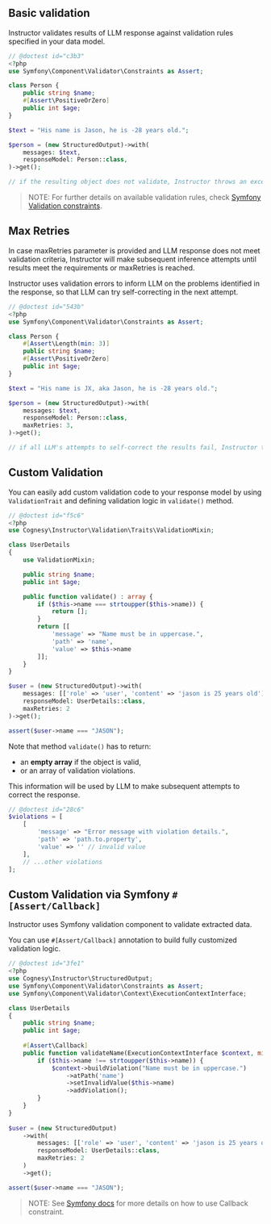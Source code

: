 ## Basic validation

Instructor validates results of LLM response against validation rules specified in your data model.

```php
// @doctest id="c3b3"
<?php
use Symfony\Component\Validator\Constraints as Assert;

class Person {
    public string $name;
    #[Assert\PositiveOrZero]
    public int $age;
}

$text = "His name is Jason, he is -28 years old.";

$person = (new StructuredOutput)->with(
    messages: $text,
    responseModel: Person::class,
)->get();

// if the resulting object does not validate, Instructor throws an exception
```

> NOTE: For further details on available validation rules, check [Symfony Validation constraints](https://symfony.com/doc/current/validation.html#constraints).


## Max Retries

In case maxRetries parameter is provided and LLM response does not meet validation criteria, Instructor will make subsequent inference attempts until results meet the requirements or maxRetries is reached.

Instructor uses validation errors to inform LLM on the problems identified in the response, so that LLM can try self-correcting in the next attempt.

```php
// @doctest id="543b"
<?php
use Symfony\Component\Validator\Constraints as Assert;

class Person {
    #[Assert\Length(min: 3)]
    public string $name;
    #[Assert\PositiveOrZero]
    public int $age;
}

$text = "His name is JX, aka Jason, he is -28 years old.";

$person = (new StructuredOutput)->with(
    messages: $text,
    responseModel: Person::class,
    maxRetries: 3,
)->get();

// if all LLM's attempts to self-correct the results fail, Instructor throws an exception
```

## Custom Validation

You can easily add custom validation code to your response model by using ```ValidationTrait```
and defining validation logic in ```validate()``` method.

```php
// @doctest id="f5c6"
<?php
use Cognesy\Instructor\Validation\Traits\ValidationMixin;

class UserDetails
{
    use ValidationMixin;

    public string $name;
    public int $age;

    public function validate() : array {
        if ($this->name === strtoupper($this->name)) {
            return [];
        }
        return [[
            'message' => "Name must be in uppercase.",
            'path' => 'name',
            'value' => $this->name
        ]];
    }
}

$user = (new StructuredOutput)->with(
    messages: [['role' => 'user', 'content' => 'jason is 25 years old']],
    responseModel: UserDetails::class,
    maxRetries: 2
)->get();

assert($user->name === "JASON");
```

Note that method ```validate()``` has to return:
 * an **empty array** if the object is valid,
 * or an array of validation violations.

This information will be used by LLM to make subsequent attempts to correct the response.

```php
// @doctest id="28c6"
$violations = [
    [
        'message' => "Error message with violation details.",
        'path' => 'path.to.property',
        'value' => '' // invalid value
    ],
    // ...other violations
];
``` 


## Custom Validation via Symfony `#[Assert/Callback]`

Instructor uses Symfony validation component to validate extracted data.

You can use ```#[Assert/Callback]``` annotation to build fully customized validation logic.

```php
// @doctest id="3fe1"
<?php
use Cognesy\Instructor\StructuredOutput;
use Symfony\Component\Validator\Constraints as Assert;
use Symfony\Component\Validator\Context\ExecutionContextInterface;

class UserDetails
{
    public string $name;
    public int $age;
    
    #[Assert\Callback]
    public function validateName(ExecutionContextInterface $context, mixed $payload) {
        if ($this->name !== strtoupper($this->name)) {
            $context->buildViolation("Name must be in uppercase.")
                ->atPath('name')
                ->setInvalidValue($this->name)
                ->addViolation();
        }
    }
}
    
$user = (new StructuredOutput)
    ->with(
        messages: [['role' => 'user', 'content' => 'jason is 25 years old']],
        responseModel: UserDetails::class,
        maxRetries: 2
    )
    ->get();

assert($user->name === "JASON");
```

> NOTE: See [Symfony docs](https://symfony.com/doc/current/reference/constraints/Callback.html) for more details on how to use Callback constraint.
